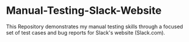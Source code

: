 # Manual-Testing-Slack-Website
This Repository demonstrates my manual testing skills through a focused set of test cases and bug reports for  Slack's website (Slack.com). 

